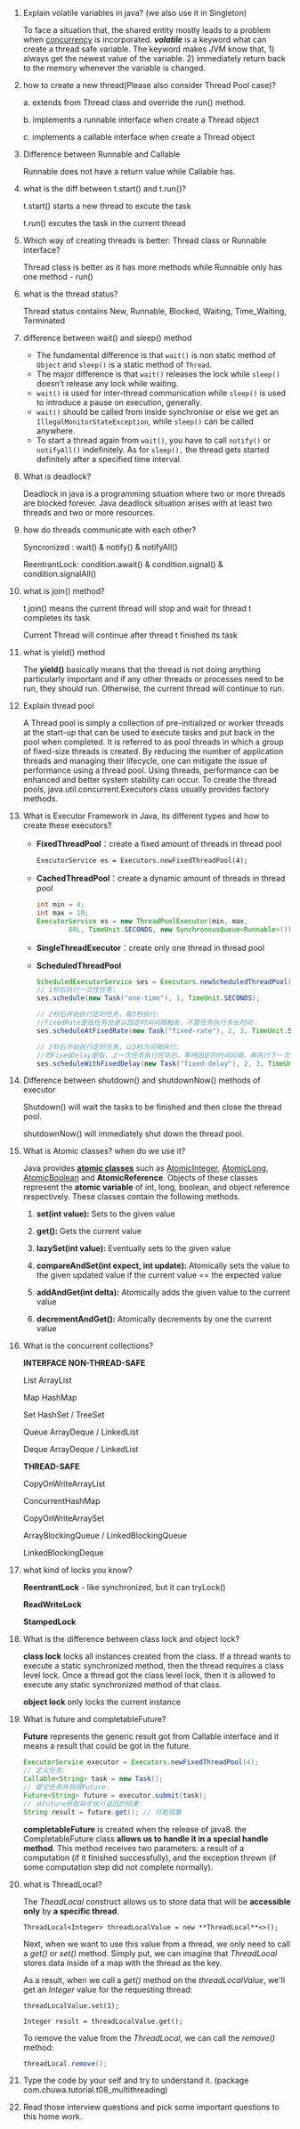 1. Explain volatile variables in java? (we also use it in Singleton)

   To face a situation that, the shared entity mostly leads to a problem when [concurrency](https://www.geeksforgeeks.org/java-concurrency-yield-sleep-and-join-methods/) is incorporated. ***volatile*** is a keyword what can create a thread safe variable. The keyword makes JVM know that, 1) always get the newest value of the variable. 2) immediately return back to the memory whenever the variable is changed.

   

2. how to create a new thread(Please also consider Thread Pool case)?

   a. extends from Thread class and override the run() method.

   b. implements a runnable interface when create a Thread object

   c. implements a callable interface when create a Thread object

   

3. Difference between Runnable and Callable

   Runnable does not have a return value while Callable has.

   

4. what is the diff between t.start() and t.run()?

   t.start() starts a new thread to excute the task

   t.run() excutes the task in the current thread

   

5. Which way of creating threads is better: Thread class or Runnable interface?

   Thread class is better as it has more methods while Runnable only has one method - run()

   

6. what is the thread status?

   Thread status contains New, Runnable, Blocked, Waiting, Time_Waiting, Terminated

   

7. difference between wait() and sleep() method

   - The fundamental difference is that `wait()` is non static method of `Object` and `sleep()` is a static method of `Thread`.
   - The major difference is that `wait()` releases the lock while `sleep()` doesn’t release any lock while waiting.
   - `wait()` is used for inter-thread communication while `sleep()` is used to introduce a pause on execution, generally.
   - `wait()` should be called from inside synchronise or else we get an `IllegalMonitorStateException`, while `sleep()` can be called anywhere.
   - To start a thread again from `wait()`, you have to call `notify()` or `notifyAll()` indefinitely. As for `sleep(),` the thread gets started definitely after a specified time interval.

   

8. What is deadlock?

   Deadlock in java is a programming situation where two or more threads are blocked forever. Java deadlock situation arises with at least two threads and two or more resources.

   

9. how do threads communicate with each other?

   Syncronized :  wait() & notify() & notifyAll()

   ReentrantLock: condition.await() & condition.signal() & condition.signalAll()

   

10. what is join() method?

    t.join() means the current thread will stop and wait for thread t completes its task

    Current Thread will continue after thread t finished its task

    

11. what is yield() method

    The **yield()** basically means that the thread is not doing anything particularly important and if any other threads or processes need to be run, they should run. Otherwise, the current thread will continue to run.

    

12. Explain thread pool

    A Thread pool is simply a collection of pre-initialized or worker threads at the start-up that can be used to execute tasks and put back in the pool when completed. It is referred to as pool threads in which a group of fixed-size threads is created.  By reducing the number of application threads and managing their lifecycle, one can mitigate the issue of performance using a thread pool. Using threads, performance can be enhanced and better system stability can occur. To create the thread pools, java.util.concurrent.Executors class usually provides factory methods.

    

13. What is Executor Framework in Java, its different types and how to create these executors?

    - **FixedThreadPool**：create a fixed amount of threads in thread pool

      `ExecutorService es = Executors.newFixedThreadPool(4);`

    - **CachedThreadPool**：create a dynamic amount of threads in thread pool

      ```java
      int min = 4;
      int max = 10;
      ExecutorService es = new ThreadPoolExecutor(min, max,
              60L, TimeUnit.SECONDS, new SynchronousQueue<Runnable>());
      ```

    - **SingleThreadExecutor**：create only one thread in thread pool

    - **ScheduledThreadPool**

      ```java
      ScheduledExecutorService ses = Executors.newScheduledThreadPool(4);
      // 1秒后执行一次性任务:
      ses.schedule(new Task("one-time"), 1, TimeUnit.SECONDS);
      
      // 2秒后开始执行定时任务，每3秒执行:
      //FixedRate是指任务总是以固定时间间隔触发，不管任务执行多长时间：
      ses.scheduleAtFixedRate(new Task("fixed-rate"), 2, 3, TimeUnit.SECONDS);
      
      // 2秒后开始执行定时任务，以3秒为间隔执行:
      //而FixedDelay是指，上一次任务执行完毕后，等待固定的时间间隔，再执行下一次任务：
      ses.scheduleWithFixedDelay(new Task("fixed-delay"), 2, 3, TimeUnit.SECONDS);
      ```

      

14. Difference between shutdown() and shutdownNow() methods of executor

    Shutdown() will wait the tasks to be finished and then close the thread pool.

    shutdownNow() will immediately shut down the thread pool.

    

15. What is Atomic classes? when do we use it?

    Java provides [**atomic classes**](https://www.geeksforgeeks.org/tag/java-util-concurrent-atomic-package/) such as [AtomicInteger](https://www.geeksforgeeks.org/tag/java-atomicinteger/), [AtomicLong](https://www.geeksforgeeks.org/tag/java-atomiclong/), [AtomicBoolean](https://www.geeksforgeeks.org/tag/java-atomicboolean/) and **AtomicReference**. Objects of these classes represent the **atomic variable** of int, long, boolean, and object reference respectively. These classes contain the following methods.

    1. **set(int value):** Sets to the given value

    2. **get():** Gets the current value

    3. **lazySet(int value):** Eventually sets to the given value

    4. **compareAndSet(int expect, int update):** Atomically sets the value to the given updated value if the current value == the expected value

    5. **addAndGet(int delta):** Atomically adds the given value to the current value

    6. **decrementAndGet():** Atomically decrements by one the current value

       

16. What is the concurrent collections?

    **INTERFACE NON-THREAD-SAFE**

    List ArrayList

    Map HashMap

    Set HashSet / TreeSet

    Queue ArrayDeque / LinkedList

    Deque ArrayDeque / LinkedList

    **THREAD-SAFE**

    CopyOnWriteArrayList

    ConcurrentHashMap

    CopyOnWriteArraySet

    ArrayBlockingQueue / LinkedBlockingQueue

    LinkedBlockingDeque

    

17. what kind of locks you know?

    **ReentrantLock** - like synchronized, but it can tryLock()

    **ReadWriteLock**

    **StampedLock**

    

18. What is the difference between class lock and object lock?

    **class lock** locks all instances created from the class. If a thread wants to execute a static synchronized method, then the thread requires a class level lock. Once a thread got the class level lock, then it is allowed to execute any static synchronized method of that class. 

    **object lock** only locks the current instance

    

19. What is future and completableFuture?

    **Future** represents the generic result got from Callable interface and it means a result that could be got in the future.

    ```java
    ExecutorService executor = Executors.newFixedThreadPool(4); 
    // 定义任务:
    Callable<String> task = new Task();
    // 提交任务并获得Future:
    Future<String> future = executor.submit(task);
    // 从Future获取异步执行返回的结果:
    String result = future.get(); // 可能阻塞
    ```

    

    **completableFuture** is created when the release of java8.  the CompletableFuture class **allows us to handle it in a special handle method**. This method receives two parameters: a result of a computation (if it finished successfully), and the exception thrown (if some computation step did not complete normally).

    

20. what is ThreadLocal?

    The *TheadLocal* construct allows us to store data that will be **accessible only** by **a specific thread**.

    `ThreadLocal<Integer> threadLocalValue = new **ThreadLocal**<>();`

    Next, when we want to use this value from a thread, we only need to call a *get()* or *set()* method. Simply put, we can imagine that *ThreadLocal* stores data inside of a map with the thread as the key.

    As a result, when we call a *get()* method on the *threadLocalValue*, we'll get an *Integer* value for the requesting thread:

    `threadLocalValue.set(1);`

    `Integer result = threadLocalValue.get();`

    To remove the value from the *ThreadLocal*, we can call the *remove()* method:

    ```java
    threadLocal.remove();
    ```

    

21. Type the code by your self and try to understand it. (package com.chuwa.tutorial.t08_multithreading)

    

22. Read those interview questions and pick some important questions to this home work.

    